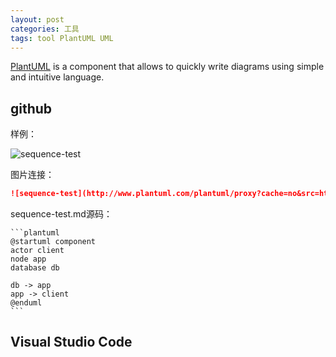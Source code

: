 ```yaml
---
layout: post
categories: 工具
tags: tool PlantUML UML
---
```


[PlantUML](https://plantuml.com/) is a component that allows to quickly write diagrams using simple and intuitive language.

## github

样例：

![sequence-test](http://www.plantuml.com/plantuml/proxy?cache=no&src=https://raw.github.com/Wang-Ray/Wang-Ray.github.io/master/assets/plantuml/sequence-test.md)

图片连接：

```markdown
![sequence-test](http://www.plantuml.com/plantuml/proxy?cache=no&src=https://raw.github.com/Wang-Ray/Wang-Ray.github.io/master/assets/plantuml/sequence-test.md)
```

sequence-test.md源码：

```plantuml
​```plantuml
@startuml component
actor client
node app
database db

db -> app
app -> client
@enduml
​```
```

## Visual Studio Code




